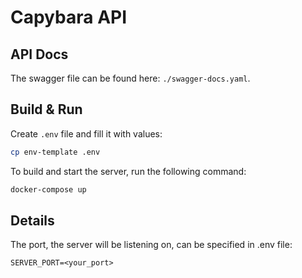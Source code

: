 # Capybara API

## API Docs
The swagger file can be found here: `./swagger-docs.yaml`.

## Build & Run
Create `.env` file and fill it with values:
```bash
cp env-template .env
```

To build and start the server, run the following command:
```bash
docker-compose up
```

## Details
The port, the server will be listening on, can be specified in .env file: 
```
SERVER_PORT=<your_port>
```
